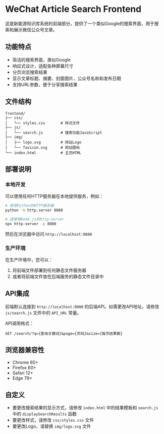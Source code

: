 # WeChat Article Search Frontend

这是新能源知识库系统的前端部分，提供了一个类似Google的搜索界面，用于搜索和展示微信公众号文章。

## 功能特点

- 简洁的搜索界面，类似Google
- 响应式设计，适配各种屏幕尺寸
- 分页浏览搜索结果
- 显示文章标题、摘要、封面图片、公众号名称和发布日期
- 支持URL参数，便于分享搜索结果

## 文件结构

```
frontend/
├── css/
│   └── styles.css       # 样式文件
├── js/
│   └── search.js        # 搜索功能JavaScript
├── img/
│   ├── logo.svg         # 网站Logo
│   └── favicon.svg      # 网站图标
└── index.html           # 主页HTML
```

## 部署说明

### 本地开发

可以使用任何HTTP服务器在本地提供服务，例如：

```bash
# 使用Python的HTTP服务器
python -m http.server 8080

# 或使用Node.js的http-server
npx http-server -p 8080
```

然后在浏览器中访问 `http://localhost:8080`

### 生产环境

在生产环境中，您可以：

1. 将前端文件部署到任何静态文件服务器
2. 或者将前端文件放在后端服务的静态文件目录中

## API集成

前端默认连接到 `http://localhost:8000` 的后端API。如需更改API地址，请修改 `js/search.js` 文件中的 `API_URL` 常量。

API调用格式：

```
GET /search/?q={查询关键词}&page={页码}&size={每页结果数}
```

## 浏览器兼容性

- Chrome 60+
- Firefox 60+
- Safari 12+
- Edge 79+

## 自定义

- 要更改搜索结果的显示方式，请修改 `index.html` 中的结果模板和 `search.js` 中的 `displaySearchResults` 函数
- 要更改样式，请修改 `css/styles.css` 文件
- 要更改Logo，请替换 `img/logo.svg` 文件 